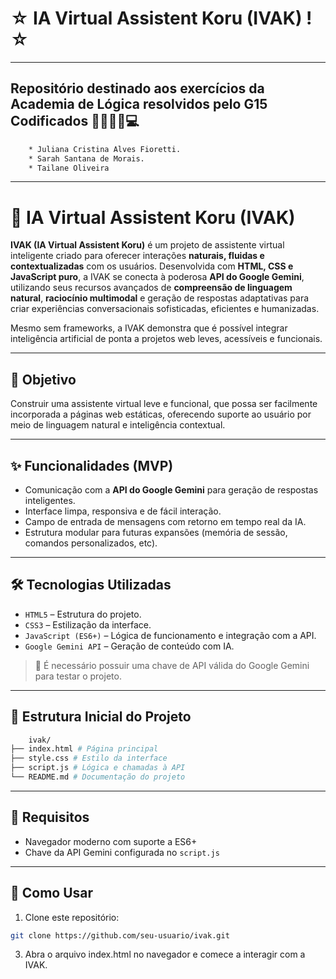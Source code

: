 # ☆ IA Virtual Assistent Koru (IVAK) ! ☆

---

## Repositório destinado aos exercícios da Academia de Lógica resolvidos pelo G15 Codificados 👩🏽‍💻👾💻
```bash
    * Juliana Cristina Alves Fioretti. 
    * Sarah Santana de Morais.
    * Tailane Oliveira  
```

---

# 🧠 IA Virtual Assistent Koru (IVAK)

**IVAK (IA Virtual Assistent Koru)** é um projeto de assistente virtual inteligente criado para oferecer interações **naturais, fluidas e contextualizadas** com os usuários. Desenvolvida com **HTML, CSS e JavaScript puro**, a IVAK se conecta à poderosa **API do Google Gemini**, utilizando seus recursos avançados de **compreensão de linguagem natural**, **raciocínio multimodal** e geração de respostas adaptativas para criar experiências conversacionais sofisticadas, eficientes e humanizadas.

Mesmo sem frameworks, a IVAK demonstra que é possível integrar inteligência artificial de ponta a projetos web leves, acessíveis e funcionais.

---

## 🚀 Objetivo

Construir uma assistente virtual leve e funcional, que possa ser facilmente incorporada a páginas web estáticas, oferecendo suporte ao usuário por meio de linguagem natural e inteligência contextual.

---

## ✨ Funcionalidades (MVP)

- Comunicação com a **API do Google Gemini** para geração de respostas inteligentes.
- Interface limpa, responsiva e de fácil interação.
- Campo de entrada de mensagens com retorno em tempo real da IA.
- Estrutura modular para futuras expansões (memória de sessão, comandos personalizados, etc).

---

## 🛠️ Tecnologias Utilizadas

- `HTML5` – Estrutura do projeto.
- `CSS3` – Estilização da interface.
- `JavaScript (ES6+)` – Lógica de funcionamento e integração com a API.
- `Google Gemini API` – Geração de conteúdo com IA.

> 🔐 É necessário possuir uma chave de API válida do Google Gemini para testar o projeto.

---

## 📁 Estrutura Inicial do Projeto

```bash
    ivak/
├── index.html # Página principal
├── style.css # Estilo da interface
├── script.js # Lógica e chamadas à API
└── README.md # Documentação do projeto  
```

---

## 📌 Requisitos

- Navegador moderno com suporte a ES6+
- Chave da API Gemini configurada no `script.js`

---

## 🧪 Como Usar

1. Clone este repositório:

```bash
git clone https://github.com/seu-usuario/ivak.git
```


3. Abra o arquivo index.html no navegador e comece a interagir com a IVAK.
